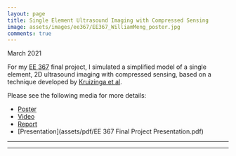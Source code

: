 ```yaml
---
layout: page
title: Single Element Ultrasound Imaging with Compressed Sensing
image: assets/images/ee367/EE367_WilliamMeng_poster.jpg
comments: true
---
```

March 2021<br>

For my [EE 367](http://stanford.edu/class/ee367/) final project, I simulated a simplified model of a single element, 2D ultrasound imaging with compressed sensing, based on a technique developed by [Kruizinga et al](https://advances.sciencemag.org/content/3/12/e1701423).

Please see the following media for more details:

* [Poster](assets/pdf/EE367_WilliamMeng_poster.pdf)
* [Video](assets/video/EE367_WilliamMeng_video.mp4)
* [Report](assets/pdf/EE367_WilliamMeng_report_v2.pdf)
* [Presentation](assets/pdf/EE 367 Final Project Presentation.pdf)

<hr class="major" />

<div class="container" id="gallery"></div>

<script type="text/javascript" src="assets/js/generategallery.js"></script>
<script>
  var prefix = "ee367/"
  var filenames = [
    "Fig1.png",
    "DelayProfile.png",
    "Rotations.png",
    "Image Formation Model.png",
    "Fig4_highres.png",
  ];
  var captions = [
      "Comparison of conventional single-element ultrasound vs compressed sensing.",
      "Modeling the phase mask as a delay profile.",
      "Example of 4 i.i.d. rotations of the delay profile, and the resulting pulse-echo fields.",
      "The linear image formation model.",
      "Ground truth image and reconstructions with various techniques and parameters.",
  ];
  var images = filenames.map(function (i){
    return prefix + i;
  })
  <!-- Note that we need to call this BEFORE gallery.js is loaded -->
  generateGalleryHTML(images, captions);
</script>

<hr class="major" />

<link rel="stylesheet" href="assets/css/gallery.css">
<script type="text/javascript" src="assets/js/gallery.js"></script>
